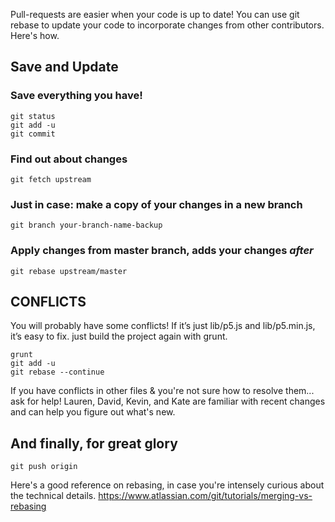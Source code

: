 Pull-requests are easier when your code is up to date! You can use git rebase to update your code to incorporate changes from other contributors. Here's how.

## Save and Update

### Save everything you have! 
    git status 
    git add -u
    git commit 


### Find out about changes 
    git fetch upstream 

### Just in case: make a copy of your changes in a new branch
    git branch your-branch-name-backup 

### Apply changes from master branch, adds your changes *after* 
    git rebase upstream/master 

## CONFLICTS
You will probably have some conflicts! 
If it’s just lib/p5.js and lib/p5.min.js, it’s easy to fix. just build the project again with grunt.

    grunt 
    git add -u
    git rebase --continue

If you have conflicts in other files & you're not sure how to resolve them... ask for help! Lauren, David, Kevin, and Kate are familiar with recent changes and can help you figure out what's new.

## And finally, for great glory
    git push origin

Here's a good reference on rebasing, in case you're intensely curious about the technical details. https://www.atlassian.com/git/tutorials/merging-vs-rebasing